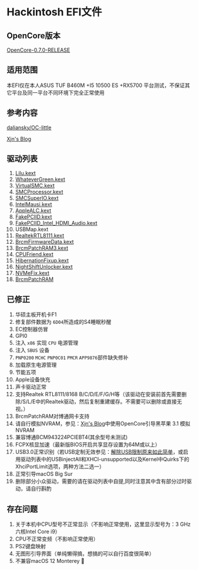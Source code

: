 # Hackintosh EFI文件
## OpenCore版本

[OpenCore-0.7.0-RELEASE](https://github.com/acidanthera/OpenCorePkg/releases/tag/0.7.0)

## 适用范围

本EFI仅在本人ASUS TUF B460M +I5 10500 ES +RX5700 平台测试，不保证其它平台及同一平台不同环境下完全正常使用

## 参考内容

[daliansky/OC-little](https://github.com/daliansky/OC-little)

[Xjn's Blog](https://blog.xjn819.com/?author=1)

## 驱动列表
1. [Lilu.kext](https://github.com/acidanthera/Lilu)
2. [WhateverGreen.kext](https://github.com/acidanthera/WhateverGreen)
3. [VirtualSMC.kext](https://github.com/acidanthera/VirtualSMC)
4. [SMCProcessor.kext](https://github.com/acidanthera/VirtualSMC)
5. [SMCSuperIO.kext](https://github.com/acidanthera/VirtualSMC)
6. [IntelMausi.kext](https://github.com/acidanthera/IntelMausi)
7. [AppleALC.kext](https://github.com/acidanthera/AppleALC)
8. [FakePCIID.kext](https://github.com/RehabMan/OS-X-Fake-PCI-ID)
9. [FakePCIID_Intel_HDMI_Audio.kext](https://github.com/RehabMan/OS-X-Fake-PCI-ID)
10. USBMap.kext
11. [RealtekRTL8111.kext](https://github.com/RehabMan/OS-X-Realtek-Network)
12. [BrcmFirmwareData.kext](https://github.com/acidanthera/BrcmPatchRAM)
13. [BrcmPatchRAM3.kext](https://github.com/acidanthera/BrcmPatchRAM)
14. [CPUFriend.kext](https://github.com/acidanthera/CPUFriend)
15. [HibernationFixup.kext](https://github.com/acidanthera/HibernationFixup)
16. [NightShiftUnlocker.kext](https://github.com/0xFireWolf/NightShiftUnlocker)
17. [NVMeFix.kext](https://github.com/acidanthera/NVMeFix)
18. [BrcmPatchRAM](https://github.com/acidanthera/BrcmPatchRAM)

## 已修正

1. 华硕主板开机卡F1
2. 修复部件数据为 `6D04`所造成的S4睡眠秒醒
3. EC控制器仿冒
4. GPI0
5. 注入 `x86` 实现 `CPU` 电源管理
6. 注入 `SBUS` 设备
7. `PNP0200` `MCHC`  `PNP0C01` `PMCR`  `APP9876`部件缺失修补
8. 加载原生电源管理
9. 节能五项
10. Apple设备快充
11. 声卡驱动正常
12. 支持Realtek RTL8111/8168 B/C/D/E/F/G/H等（该驱动在安装前首先需要删除/S/L/E中的Realtek驱动，然后复制重建缓存。不需要可以删除或直接无视。）
13. BrcmPatchRAM对博通网卡支持
14. 请自行模拟NVRAM，参见：[Xjn's Blog](https://blog.xjn819.com/)中使用OpenCore引导黑苹果 3.1 模拟NVRAM
15. 兼容博通BCM943224PCIEBT4(其余型号未测试)
16. FCPX核显加速（最新版BIOS开启共享显存设置为64M或以上）
17. USB3.0正常识别（若USB定制无效参见：[解除USB限制原来如此简单](https://www.isolves.com/it/rj/jy/2020-06-24/21445.html)，或启用驱动列表中的USBinjectAll和XHCI-unsupported以及Kernel中Quirks下的XhciPortLimit选项，两种方法二选一）
18. 正常引导macOS Big Sur
19. 删除部分小众驱动，需要的请在驱动列表中自提,同时注意其中含有部分过时驱动，请自行斟酌

## 存在问题

1. 关于本机中CPU型号不正常显示（不影响正常使用，这里显示型号为：3 GHz 六核Intel Core i9）
2. CPU不正常变频（不影响正常使用）
3. PS2键盘映射
4. 无图形引导界面（单纯懒得搞，想搞的可以自行百度很简单）
5. 不兼容macOS 12 Monterey

